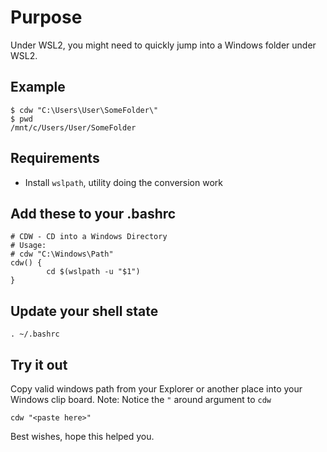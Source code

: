 # Purpose
Under WSL2, you might need to quickly jump into a Windows folder under WSL2. 

## Example
```
$ cdw "C:\Users\User\SomeFolder\"
$ pwd
/mnt/c/Users/User/SomeFolder
```
 
## Requirements
- Install `wslpath`, utility doing the conversion work

## Add these to your .bashrc 
```shell
# CDW - CD into a Windows Directory
# Usage:
# cdw "C:\Windows\Path"
cdw() {
        cd $(wslpath -u "$1")
}
```
## Update your shell state
```shell
. ~/.bashrc
```

## Try it out
Copy valid windows path from your Explorer or another place into your Windows clip board.
Note: Notice the `"` around argument to `cdw` 
```shell
cdw "<paste here>"
```

Best wishes, hope this helped you. 
